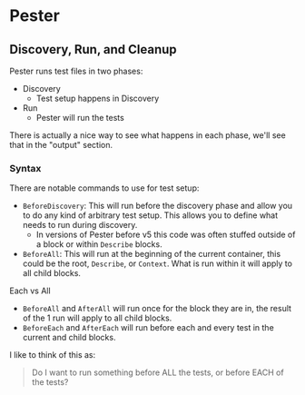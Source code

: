 # Pester

## Discovery, Run, and Cleanup

Pester runs test files in two phases:

- Discovery
    - Test setup happens in Discovery
- Run
    - Pester will run the tests

There is actually a nice way to see what happens in each phase, we'll see that in the "output" section.

### Syntax

There are notable commands to use for test setup:

- `BeforeDiscovery`: This will run before the discovery phase and allow you to do any kind of arbitrary test setup.  This allows you to define what needs to run during discovery.
  - In versions of Pester before v5 this code was often stuffed outside of a block or within `Describe` blocks.
- `BeforeAll`: This will run at the beginning of the current container, this could be the root, `Describe`, or `Context`.  What is run within it will apply to all child blocks.

Each vs All

- `BeforeAll` and `AfterAll` will run once for the block they are in, the result of the 1 run will apply to all child blocks.
- `BeforeEach` and `AfterEach` will run before each and every test in the current and child blocks.

I like to think of this as:

> Do I want to run something before ALL the tests, or before EACH of the tests?
